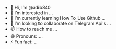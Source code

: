 - 👋 Hi, I’m @adib840
- 👀 I’m interested in ...
- 🌱 I’m currently learning How To Use Github ...
- 💞️ I’m looking to collaborate on Telegram Api's ...
- 📫 How to reach me ...
- 😄 Pronouns: ...
- ⚡ Fun fact: ...

<!---
adib840/adib840 is a ✨ special ✨ repository because its `README.md` (this file) appears on your GitHub profile.
You can click the Preview link to take a look at your changes.
--->
